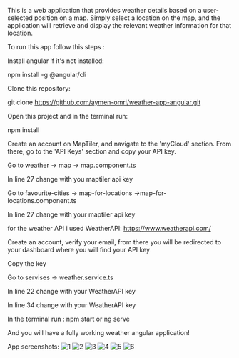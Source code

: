 This is a web application that provides weather details based on a user-selected position on a map. Simply select a location on the map, and the application will retrieve and display the relevant weather information for that location.

To run this app follow this steps : 

Install angular if it's not installed:

npm install -g @angular/cli

Clone this repository:

git clone https://github.com/aymen-omri/weather-app-angular.git

Open this project and in the terminal run:

npm install

Create an account on MapTiler, and navigate to the 'myCloud' section. From there, go to the 'API Keys' section and copy your API key.

Go to weather -> map -> map.component.ts 

In line 27 change <Your MAPTILER API KEY> with you maptiler api key 

Go to favourite-cities -> map-for-locations ->map-for-locations.component.ts 

In line 27 change <Your MAPTILER API KEY> with your maptiler api key 
  
for the weather API i used WeatherAPI: https://www.weatherapi.com/

Create an account, verify your email, from there you will be redirected to your dashboard where you will find your API key 

Copy the key 

Go to servises -> weather.service.ts 

In line 22 change <YOUR WEATHER API KEY> with your WeatherAPI key

In line 34 change <YOUR WEATHER API KEY> with your WeatherAPI key
  
In the terminal run : 
  npm start  or  ng serve 
  
And you will have a fully working weather angular application!
  
  App screenshots:
![1](https://user-images.githubusercontent.com/101984852/231236892-3a3690a1-05d7-4f4f-bbc6-a7da2492a430.png)
![2](https://user-images.githubusercontent.com/101984852/231236934-2a578ff9-17fb-43ce-ac6f-85b16996f302.png)
![3](https://user-images.githubusercontent.com/101984852/231236953-8b4450ac-4c0a-4251-ba3f-ca3b872170c0.png)
![4](https://user-images.githubusercontent.com/101984852/231236994-aec29eea-830f-41b1-8028-34d6e87bf1c0.png)
![5](https://user-images.githubusercontent.com/101984852/231236998-b16c6eec-b846-4a13-b575-d75134175c15.png)
![6](https://user-images.githubusercontent.com/101984852/231237011-480cffc5-9d95-47c7-8a9e-e7b6bff03e9f.png)


